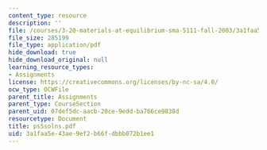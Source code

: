 ```yaml
---
content_type: resource
description: ''
file: /courses/3-20-materials-at-equilibrium-sma-5111-fall-2003/3a1faa5e43ae9ef2b66fdbbb072b1ee1_ps5solns.pdf
file_size: 285199
file_type: application/pdf
hide_download: true
hide_download_original: null
learning_resource_types:
- Assignments
license: https://creativecommons.org/licenses/by-nc-sa/4.0/
ocw_type: OCWFile
parent_title: Assignments
parent_type: CourseSection
parent_uid: 07def5dc-aacb-20ce-9edd-ba766ce9838d
resourcetype: Document
title: ps5solns.pdf
uid: 3a1faa5e-43ae-9ef2-b66f-dbbb072b1ee1
---
```

